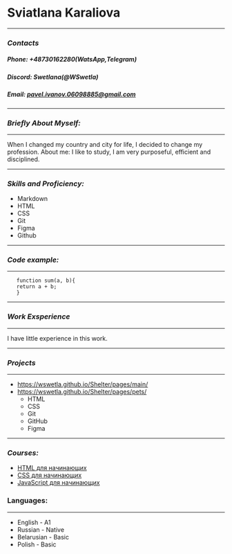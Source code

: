 # __Sviatlana Karaliova__
*****
### _Contacts_
##### Phone: +48730162280(WatsApp,Telegram)
##### Discord: Swetlana(@WSwetla)
##### Email: pavel.ivanov.06098885@gmail.com
*****
### _Briefly About Myself:_
----------
When I changed my country and city for life, I decided to change my profession.
About me: I like to study, I am very purposeful, efficient and disciplined.
*****
### _Skills and Proficiency:_
+ Markdown
+ HTML
+ CSS
+ Git
+ Figma
+ Github
*****	
### _Code example:_
*****
```
   function sum(a, b){
   return a + b;
   }
```
*****
### _Work Exsperience_
*****
I have little experience in this work.
*****
### _Projects_
*****
+ https://wswetla.github.io/Shelter/pages/main/
+ https://wswetla.github.io/Shelter/pages/pets/
    + HTML
    + CSS
    + Git
    + GitHub
    + Figma
*****
### _Courses:_
+ [ HTML для начинающих ](https://ru.code-basics.com/languages/html)
+ [ CSS для начинающих ](https://ru.code-basics.com/languages/css)
+ [ JavaScript для начинающих ](https://ru.code-basics.com/languages/javascript)
### Languages:
*****
+ English - A1
+ Russian - Native
+ Belarusian - Basic
+ Polish - Basic


